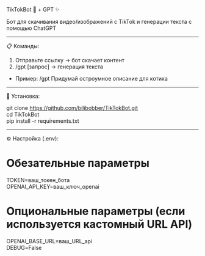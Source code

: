 TikTokBot 🤖 + GPT ✨

Бот для скачивания видео/изображений с TikTok и генерации текста с помощью ChatGPT

---------------------------------------------------------------------------------------

📋 Команды:

1. Отправьте ссылку → бот скачает контент
2. /gpt [запрос] → генерация текста
* Пример: /gpt Придумай остроумное описание для котика

---------------------------------------------------------------------------------------

🚀 Установка:

git clone https://github.com/bilibobber/TikTokBot.git  
cd TikTokBot  
pip install -r requirements.txt  

---------------------------------------------------------------------------------------

⚙️ Настройка (.env):

# Обезательные параметры  
TOKEN=ваш_токен_бота  
OPENAI_API_KEY=ваш_ключ_openai  

# Опциональные параметры (если используется кастомный URL API)  
OPENAI_BASE_URL=ваш_URL_api  
DEBUG=False  
